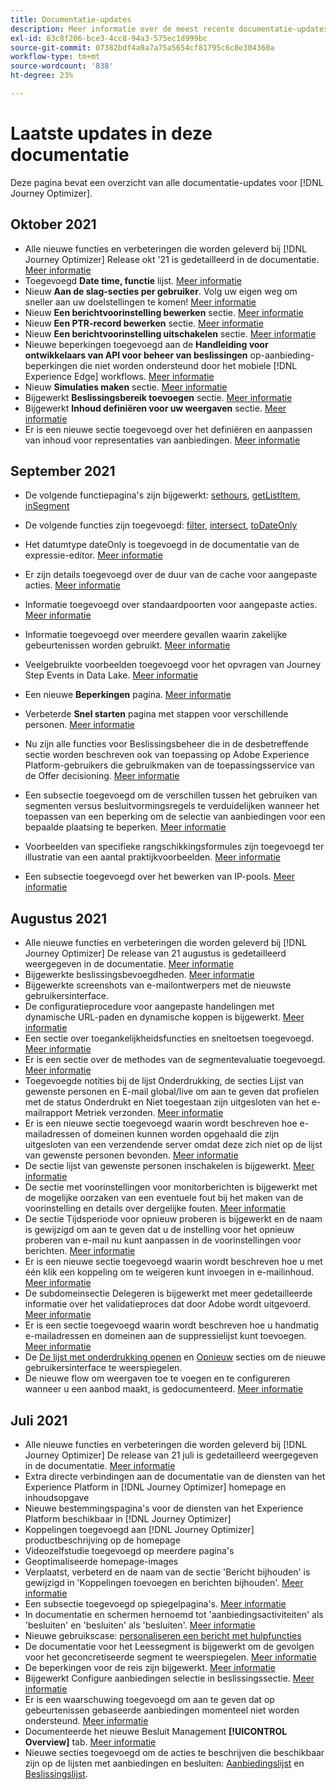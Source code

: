 ```yaml
---
title: Documentatie-updates
description: Meer informatie over de meest recente documentatie-updates
exl-id: 83c8f206-bce3-4cc8-94a3-575ec1d999bc
source-git-commit: 07382bdf4a9a7a75a5654cf81795c6c8e304360a
workflow-type: tm+mt
source-wordcount: '838'
ht-degree: 23%

---
```


# Laatste updates in deze documentatie

Deze pagina bevat een overzicht van alle documentatie-updates voor [!DNL Journey Optimizer].


## Oktober 2021

* Alle nieuwe functies en verbeteringen die worden geleverd bij [!DNL Journey Optimizer] Release okt &#39;21 is gedetailleerd in de documentatie. [Meer informatie](release-notes.md)
* Toegevoegd **Date time, functie** lijst. [Meer informatie](personalization/functions/dates.md)
* Nieuw **Aan de slag-secties per gebruiker**. Volg uw eigen weg om sneller aan uw doelstellingen te komen! [Meer informatie](quick-start.md)
* Nieuw **Een berichtvoorinstelling bewerken** sectie. [Meer informatie](configuration/message-presets.md#edit-message-preset)
* Nieuw **Een PTR-record bewerken** sectie. [Meer informatie](configuration/ptr-records.md#edit-ptr-record)
* Nieuw **Een berichtvoorinstelling uitschakelen** sectie. [Meer informatie](configuration/message-presets.md#edit-message-preset#deactivate-preset)
* Nieuwe beperkingen toegevoegd aan de **Handleiding voor ontwikkelaars van API voor beheer van beslissingen** op-aanbieding-beperkingen die niet worden ondersteund door het mobiele [!DNL Experience Edge] workflows. [Meer informatie](offers/api-reference/offers-api/personalized-offers/create.md#limitations)
* Nieuw **Simulaties maken** sectie. [Meer informatie](offers/offer-activities/simulation.md)
* Bijgewerkt **Beslissingsbereik toevoegen** sectie. [Meer informatie](offers/offer-activities/create-offer-activities.md#add-decision-scopes)
* Bijgewerkt **Inhoud definiëren voor uw weergaven** sectie. [Meer informatie](offers/offer-library/creating-personalized-offers.md#content)
* Er is een nieuwe sectie toegevoegd over het definiëren en aanpassen van inhoud voor representaties van aanbiedingen. [Meer informatie](offers/offer-library/creating-personalized-offers.md#content)

## September 2021

* De volgende functiepagina&#39;s zijn bijgewerkt: [sethours](https://experienceleague.adobe.com/docs/journeys/using/building-advanced-conditions-journeys/main-functions-journey/date/functionsethours.html), [getListItem](https://experienceleague.adobe.com/docs/journeys/using/building-advanced-conditions-journeys/main-functions-journey/list/functiongetlistitem.html), [inSegment](https://experienceleague.adobe.com/docs/journeys/using/building-advanced-conditions-journeys/main-functions-journey/adobe-experience-platform/functioninsegment.html)

* De volgende functies zijn toegevoegd: [filter](https://experienceleague.adobe.com/docs/journeys/using/building-advanced-conditions-journeys/main-functions-journey/list/functionfilter.html), [intersect](https://experienceleague.adobe.com/docs/journeys/using/building-advanced-conditions-journeys/main-functions-journey/list/functiontintersect.html), [toDateOnly](https://experienceleague.adobe.com/docs/journeys/using/building-advanced-conditions-journeys/main-functions-journey/conversion/functiontodateonly.html)

* Het datumtype dateOnly is toegevoegd in de documentatie van de expressie-editor. [Meer informatie](https://experienceleague.adobe.com/docs/journeys/using/building-advanced-conditions-journeys/syntax/data-types.html?lang=en)

* Er zijn details toegevoegd over de duur van de cache voor aangepaste acties. [Meer informatie](datasource/external-data-sources.md#section_wjp_nl5_nhb)

* Informatie toegevoegd over standaardpoorten voor aangepaste acties. [Meer informatie](action/about-custom-action-configuration.md#url-configuration)

* Informatie toegevoegd over meerdere gevallen waarin zakelijke gebeurtenissen worden gebruikt. [Meer informatie](event/about-creating-business.md#multiple-business-events)

* Veelgebruikte voorbeelden toegevoegd voor het opvragen van Journey Step Events in Data Lake. [Meer informatie](reports/query-examples.md)

* Een nieuwe **Beperkingen** pagina. [Meer informatie](limitations.md)

* Verbeterde **Snel starten** pagina met stappen voor verschillende personen. [Meer informatie](quick-start.md)

* Nu zijn alle functies voor Beslissingsbeheer die in de desbetreffende sectie worden beschreven ook van toepassing op Adobe Experience Platform-gebruikers die gebruikmaken van de toepassingsservice van de Offer decisioning. [Meer informatie](offers/get-started/starting-offer-decisioning.md)

* Een subsectie toegevoegd om de verschillen tussen het gebruiken van segmenten versus besluitvormingsregels te verduidelijken wanneer het toepassen van een beperking om de selectie van aanbiedingen voor een bepaalde plaatsing te beperken. [Meer informatie](offers/offer-activities/create-offer-activities.md#segments-vs-decision-rules)

* Voorbeelden van specifieke rangschikkingsformules zijn toegevoegd ter illustratie van een aantal praktijkvoorbeelden. [Meer informatie](offers/offer-library/create-ranking-formulas.md#ranking-formula-examples)

* Een subsectie toegevoegd over het bewerken van IP-pools. [Meer informatie](configuration/ip-pools.md#edit-ip-pool)

## Augustus 2021

* Alle nieuwe functies en verbeteringen die worden geleverd bij [!DNL Journey Optimizer] De release van 21 augustus is gedetailleerd weergegeven in de documentatie. [Meer informatie](release-notes.md)
* Bijgewerkte beslissingsbevoegdheden. [Meer informatie](administration/ootb-product-profiles.md)
* Bijgewerkte screenshots van e-mailontwerpers met de nieuwste gebruikersinterface.
* De configuratieprocedure voor aangepaste handelingen met dynamische URL-paden en dynamische koppen is bijgewerkt. [Meer informatie](action/about-custom-action-configuration.md#url-configuration)
* Een sectie over toegankelijkheidsfuncties en sneltoetsen toegevoegd. [Meer informatie](user-interface.md#accessibility)
* Er is een sectie over de methodes van de segmentevaluatie toegevoegd. [Meer informatie](segment/about-segments.md#evaluation-method-in-journey-optimizer)
* Toegevoegde notities bij de lijst Onderdrukking, de secties Lijst van gewenste personen en E-mail global/live om aan te geven dat profielen met de status Onderdrukt en Niet toegestaan zijn uitgesloten van het e-mailrapport Metriek verzonden. [Meer informatie](reports/email-global-report.md)
* Er is een nieuwe sectie toegevoegd waarin wordt beschreven hoe e-mailadressen of domeinen kunnen worden opgehaald die zijn uitgesloten van een verzendende server omdat deze zich niet op de lijst van gewenste personen bevonden. [Meer informatie](allow-list.md#reporting)
* De sectie lijst van gewenste personen inschakelen is bijgewerkt. [Meer informatie](allow-list.md#enable-allow-list)
* De sectie met voorinstellingen voor monitorberichten is bijgewerkt met de mogelijke oorzaken van een eventuele fout bij het maken van de voorinstelling en details over dergelijke fouten. [Meer informatie](configuration/message-presets.md#monitor-message-presets)
* De sectie Tijdsperiode voor opnieuw proberen is bijgewerkt en de naam is gewijzigd om aan te geven dat u de instelling voor het opnieuw proberen van e-mail nu kunt aanpassen in de voorinstellingen voor berichten. [Meer informatie](configuration/retries.md#retry-duration)
* Er is een nieuwe sectie toegevoegd waarin wordt beschreven hoe u met één klik een koppeling om te weigeren kunt invoegen in e-mailinhoud. [Meer informatie](message-tracking.md#one-click-opt-out-link)
* De subdomeinsectie Delegeren is bijgewerkt met meer gedetailleerde informatie over het validatieproces dat door Adobe wordt uitgevoerd. [Meer informatie](configuration/delegate-subdomain.md#subdomain-validation)
* Er is een sectie toegevoegd waarin wordt beschreven hoe u handmatig e-mailadressen en domeinen aan de suppressielijst kunt toevoegen. [Meer informatie](configuration/manage-suppression-list.md#add-addresses-and-domains)
* De [De lijst met onderdrukking openen](configuration/manage-suppression-list.md#access-suppression-list) en [Opnieuw](configuration/retries.md) secties om de nieuwe gebruikersinterface te weerspiegelen.
* De nieuwe flow om weergaven toe te voegen en te configureren wanneer u een aanbod maakt, is gedocumenteerd. [Meer informatie](offers/offer-library/creating-personalized-offers.md#representations)


## Juli 2021

* Alle nieuwe functies en verbeteringen die worden geleverd bij [!DNL Journey Optimizer] De release van 21 juli is gedetailleerd weergegeven in de documentatie. [Meer informatie](release-notes.md)
* Extra directe verbindingen aan de documentatie van de diensten van het Experience Platform in [!DNL Journey Optimizer] homepage en inhoudsopgave
* Nieuwe bestemmingspagina&#39;s voor de diensten van het Experience Platform beschikbaar in [!DNL Journey Optimizer]
* Koppelingen toegevoegd aan [!DNL Journey Optimizer] productbeschrijving op de homepage
* Videozelfstudie toegevoegd op meerdere pagina&#39;s
* Geoptimaliseerde homepage-images
* Verplaatst, verbeterd en de naam van de sectie &#39;Bericht bijhouden&#39; is gewijzigd in &#39;Koppelingen toevoegen en berichten bijhouden&#39;. [Meer informatie](message-tracking.md)
* Een subsectie toegevoegd op spiegelpagina&#39;s. [Meer informatie](message-tracking.md#mirror-page)
* In documentatie en schermen hernoemd tot &#39;aanbiedingsactiviteiten&#39; als &#39;besluiten&#39; en &#39;besluiten&#39; als &#39;besluiten&#39;. [Meer informatie](offers/get-started/starting-offer-decisioning.md)
* Nieuwe gebruikscase: [personaliseren een bericht met hulpfuncties](personalization/personalization-use-case-helper-functions.md)
* De documentatie voor het Leessegment is bijgewerkt om de gevolgen voor het geconcretiseerde segment te weerspiegelen. [Meer informatie](building-journeys/read-segment.md)
* De beperkingen voor de reis zijn bijgewerkt. [Meer informatie](limitations.md)
* Bijgewerkt Configure aanbiedingen selectie in beslissingssectie. [Meer informatie](offers/offer-activities/configure-offer-selection.md)
* Er is een waarschuwing toegevoegd om aan te geven dat op gebeurtenissen gebaseerde aanbiedingen momenteel niet worden ondersteund. [Meer informatie](offers/offer-library/creating-personalized-offers.md#eligibility)
* Documenteerde het nieuwe Besluit Management **[!UICONTROL Overview]** tab. [Meer informatie](offers/get-started/user-interface.md#overview)
* Nieuwe secties toegevoegd om de acties te beschrijven die beschikbaar zijn op de lijsten met aanbiedingen en besluiten: [Aanbiedingslijst](offers/offer-library/creating-personalized-offers.md#offer-list) en [Beslissingslijst](offers/offer-activities/create-offer-activities.md#decision-list).
